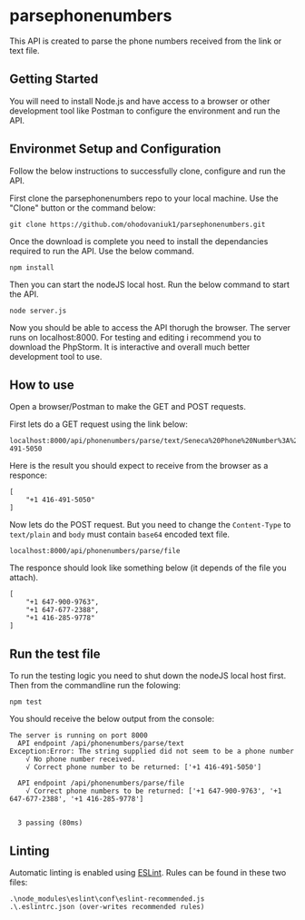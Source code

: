 # parsephonenumbers
This API is created to parse the phone numbers received from the link or text file.

## Getting Started
You will need to install Node.js and have access to a browser or other development tool like Postman to configure the environment and run the API.


## Environmet Setup and Configuration
Follow the below instructions to successfully clone, configure and run the API. 

First clone the parsephonenumbers repo to your local machine. Use the "Clone" button or the command below:

```
git clone https://github.com/ohodovaniuk1/parsephonenumbers.git
```

Once the download is complete you need to install the dependancies required to run the API. Use the below command.

```
npm install
```

Then you can start the nodeJS local host. Run the below command to start the API.

```
node server.js
```
Now you should be able to access the API thorugh the browser. The server runs on localhost:8000.
For testing and editing i recommend you to download the PhpStorm. It is interactive and overall much better development tool to use.


## How to use
Open a browser/Postman to make the GET and POST requests.

First lets do a GET request using the link below:
```
localhost:8000/api/phonenumbers/parse/text/Seneca%20Phone%20Number%3A%20416-491-5050
```
Here is the result you should expect to receive from the browser as a responce:
```
[
    "+1 416-491-5050"
]
```
Now lets do the POST request. But you need to change the ```Content-Type``` to ```text/plain``` and ```body``` must contain ```base64``` encoded text file.
```
localhost:8000/api/phonenumbers/parse/file
```
The responce should look like something below (it depends of the file you attach).
```
[
    "+1 647-900-9763",
    "+1 647-677-2388",
    "+1 416-285-9778"
]
```


## Run the test file
To run the testing logic you need to shut down the nodeJS local host first. Then from the commandline run the folowing:
```
npm test
```
You should receive the below output from the console:
```
The server is running on port 8000
  API endpoint /api/phonenumbers/parse/text
Exception:Error: The string supplied did not seem to be a phone number
    √ No phone number received.
    √ Correct phone number to be returned: ['+1 416-491-5050']

  API endpoint /api/phonenumbers/parse/file
    √ Correct phone numbers to be returned: ['+1 647-900-9763', '+1 647-677-2388', '+1 416-285-9778']


  3 passing (80ms)
```


## Linting
Automatic linting is enabled using [ESLint](https://github.com/eslint/eslint). Rules can be found in these two files:

```
.\node_modules\eslint\conf\eslint-recommended.js
.\.eslintrc.json (over-writes recommended rules)
```